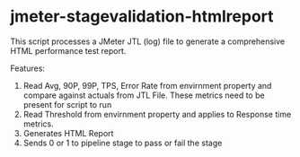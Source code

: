 # jmeter-stagevalidation-htmlreport
This script processes a JMeter JTL (log) file to generate a comprehensive HTML performance test report. 

Features:
1. Read Avg, 90P, 99P, TPS, Error Rate from envirnment property and compare against actuals from JTL File. These metrics need to be present for script to run
2. Read Threshold from envirnment property and applies to Response time metrics.
3. Generates HTML Report
4. Sends 0 or 1 to pipeline stage to pass or fail the stage
